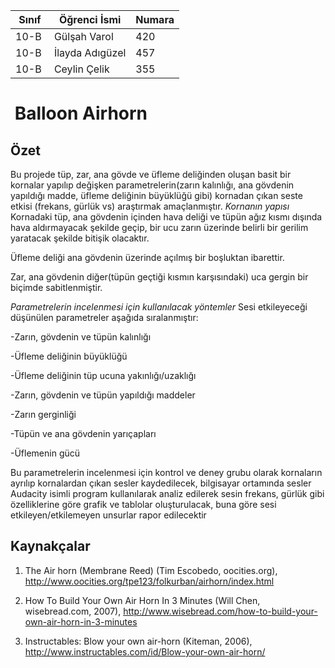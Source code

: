 



Sınıf | Öğrenci İsmi  | Numara
-------|----------------|--------
10-B  | Gülşah Varol | 420
10-B  | İlayda Adıgüzel | 457
10-B  | Ceylin Çelik | 355

#  Balloon Airhorn
## Özet
Bu projede tüp, zar, ana gövde ve üfleme deliğinden oluşan basit bir kornalar yapılıp değişken parametrelerin(zarın kalınlığı, ana gövdenin yapıldığı madde, üfleme deliğinin büyüklüğü gibi) kornadan çıkan seste etkisi (frekans, gürlük vs) araştırmak amaçlanmıştır.
*Kornanın yapısı* Kornadaki tüp, ana gövdenin içinden hava deliği ve tüpün ağız kısmı dışında hava aldırmayacak şekilde geçip, bir ucu zarın üzerinde belirli bir gerilim yaratacak şekilde bitişik olacaktır. 

Üfleme deliği ana gövdenin üzerinde açılmış bir boşluktan ibarettir. 

Zar, ana gövdenin diğer(tüpün geçtiği kısmın karşısındaki) uca gergin bir biçimde sabitlenmiştir.

*Parametrelerin incelenmesi için kullanılacak yöntemler* Sesi etkileyeceği düşünülen parametreler aşağıda sıralanmıştır:

-Zarın, gövdenin ve tüpün kalınlığı

-Üfleme deliğinin büyüklüğü

-Üfleme deliğinin tüp ucuna yakınlığı/uzaklığı

-Zarın, gövdenin ve tüpün yapıldığı maddeler

-Zarın gerginliği

-Tüpün ve ana gövdenin yarıçapları

-Üflemenin gücü

Bu parametrelerin incelenmesi için kontrol ve deney grubu olarak kornaların ayrılıp kornalardan çıkan sesler kaydedilecek, bilgisayar ortamında sesler Audacity isimli program kullanılarak analiz edilerek sesin frekans, gürlük gibi özelliklerine göre grafik ve tablolar oluşturulacak, buna göre sesi etkileyen/etkilemeyen unsurlar rapor edilecektir
## Kaynakçalar  

1. The Air horn (Membrane Reed) (Tim Escobedo, oocities.org), 
http://www.oocities.org/tpe123/folkurban/airhorn/index.html

2. How To Build Your Own Air Horn In 3 Minutes (Will Chen, wisebread.com, 2007),
http://www.wisebread.com/how-to-build-your-own-air-horn-in-3-minutes

3. Instructables: Blow your own air-horn (Kiteman, 2006),
http://www.instructables.com/id/Blow-your-own-air-horn/
